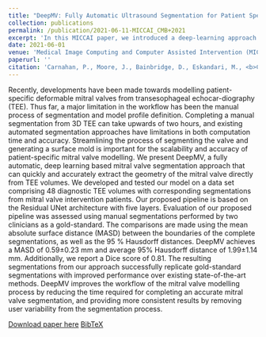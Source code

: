 ```yaml
---
title: "DeepMV: Fully Automatic Ultrasound Segmentation for Patient Specific Mitral Valve Modelling"
collection: publications
permalink: /publication/2021-06-11-MICCAI_CMB+2021
excerpt: 'In this MICCAI paper, we introduced a deep-learning approach to fully automatically segment mitral valve from transesophagel echocardiography (TEE). '
date: 2021-06-01
venue: 'Medical Image Computing and Computer Assisted Intervention (MICCAI)'
paperurl: ''
citation: 'Carnahan, P., Moore, J., Bainbridge, D., Eskandari, M., <b>Chen ECS</b>, Peters TM, (2021). "DeepMV: Fully Automatic Ultrasound Segmentation for Patient Specific Mitral Valve Modelling"; in <i>Medical Image Computing and Computer Assisted Intervention -- MICCAI 2021</i>, LNCS , pp. .'
---
```


Recently, developments have been made towards modelling patient-specific deformable mitral valves from transesophageal echocar-diography (TEE). Thus far, a major limitation in the workflow has been the manual process of segmentation and model profile definition. Completing a manual segmentation from 3D TEE can take upwards of two hours, and existing automated segmentation approaches have limitations in both computation time and accuracy. Streamlining the process of segmenting the valve and generating a surface mold is important for the scalability and accuracy of patient-specific mitral valve modelling. We present DeepMV, a fully automatic, deep learning based mitral valve segmentation approach that can quickly and accurately extract the geometry of the mitral valve directly from TEE volumes. We developed and tested our model on a data set comprising 48 diagnostic TEE volumes with corresponding segmentations from mitral valve intervention patients. Our proposed pipeline is based on the Residual UNet architecture with five layers. Evaluation of our proposed pipeline was assessed using manual segmentations performed by two clinicians as a gold-standard. The comparisons are made using the mean absolute surface distance (MASD) between the boundaries of the complete segmentations, as well as the 95 % Hausdorff distances. DeepMV achieves a MASD of 0.59±0.23 mm and average 95% Hausdorff distance of 1.99±1.14 mm. Additionally, we report a Dice score of 0.81. The resulting segmentations from our approach successfully replicate gold-standard segmentations with improved performance over existing state-of-the-art methods. DeepMV improves the workflow of the mitral valve modelling process by reducing the time required for completing an accurate mitral valve segmentation, and providing more consistent results by removing user variability from the segmentation process.

[Download paper here]() [BibTeX](./../files/bibtex/CMB+2021.bib)